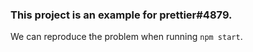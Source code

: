 ### This project is an example for prettier#4879.

We can reproduce the problem when running `npm start`.
